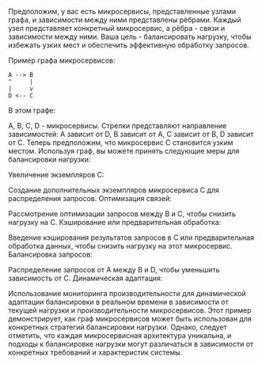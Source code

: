 

Предположим, у вас есть микросервисы, представленные узлами графа, и зависимости между ними представлены рёбрами. Каждый узел представляет конкретный микросервис, а рёбра - связи и зависимости между ними. Ваша цель - балансировать нагрузку, чтобы избежать узких мест и обеспечить эффективную обработку запросов.

Пример графа микросервисов:

```
A --> B
^     |
|     v
D <-- C
```
В этом графе:

A, B, C, D - микросервисы.
Стрелки представляют направление зависимостей: A зависит от D, B зависит от A, C зависит от B, D зависит от C.
Теперь предположим, что микросервис C становится узким местом. Используя граф, вы можете принять следующие меры для балансировки нагрузки:

Увеличение экземпляров C:

Создание дополнительных экземпляров микросервиса C для распределения запросов.
Оптимизация связей:

Рассмотрение оптимизации запросов между B и C, чтобы снизить нагрузку на C.
Кэширование или предварительная обработка:

Введение кэширования результатов запросов в C или предварительная обработка данных, чтобы снизить нагрузку на этот микросервис.
Балансировка запросов:

Распределение запросов от A между B и D, чтобы уменьшить зависимость от C.
Динамическая адаптация:

Использование мониторинга производительности для динамической адаптации балансировки в реальном времени в зависимости от текущей нагрузки и производительности микросервисов.
Этот пример демонстрирует, как граф микросервисов может быть использован для конкретных стратегий балансировки нагрузки. Однако, следует отметить, что каждая микросервисная архитектура уникальна, и подходы к балансировке нагрузки могут различаться в зависимости от конкретных требований и характеристик системы.